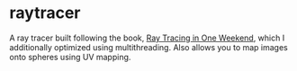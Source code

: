 # raytracer
A ray tracer built following the book, [Ray Tracing in One Weekend](https://www.amazon.ca/Ray-Tracing-Weekend-Minibooks-Book-ebook/dp/B01B5AODD8), which I additionally optimized using multithreading. Also allows you to map images onto spheres using UV mapping.